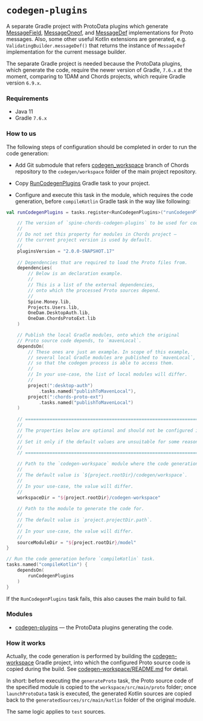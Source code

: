 # `codegen-plugins`

A separate Gradle project with ProtoData plugins which generate
[MessageField](codegen/runtime/src/main/kotlin/io/spine/chords/runtime/MessageField.kt),
[MessageOneof](codegen/runtime/src/main/kotlin/io/spine/chords/runtime/MessageOneof.kt),
and [MessageDef](codegen/runtime/src/main/kotlin/io/spine/chords/runtime/MessageDef.kt)
implementations for Proto messages. Also, some other useful Kotlin extensions are generated, 
e.g. `ValidatingBuilder.messageDef()` that returns the instance of `MessageDef` implementation
for the current message builder.

The separate Gradle project is needed because the ProtoData plugins, 
which generate the code, require the newer version of Gradle, `7.6.x` at the moment,
comparing to 1DAM and Chords projects, which require Gradle version `6.9.x`.

### Requirements

- Java 11
- Gradle `7.6.x`

### How to us

The following steps of configuration should be completed in order 
to run the code generation:

* Add Git submodule that refers
  [codegen_workspace](https://github.com/SpineEventEngine/Chords/tree/codegen_workspace) 
  branch of Chords repository 
  to the `codegen/workspace` folder of the main project repository.

* Copy [RunCodegenPlugins](buildSrc/src/main/kotlin/io/spine/internal/gradle/RunCodegenPlugins.kt) 
Gradle task to your project.

* Configure and execute this task in the module, which requires the code generation,
before `compileKotlin` Gradle task in the way like following:

```kotlin
val runCodegenPlugins = tasks.register<RunCodegenPlugins>("runCodegenPlugins") {

    // The version of `spine-chords-codegen-plugins` to be used for code generation.
    //
    // Do not set this property for modules in Chords project — 
    // the current project version is used by default.
    //
    pluginsVersion = "2.0.0-SNAPSHOT.17"
    
    // Dependencies that are required to load the Proto files from.
    dependencies(
        // Below is an declaration example.
        //
        // This is a list of the external dependencies,
        // onto which the processed Proto sources depend.
        //
        Spine.Money.lib,
        Projects.Users.lib,
        OneDam.DesktopAuth.lib,
        OneDam.ChordsProtoExt.lib
    )

    // Publish the local Gradle modules, onto which the original 
    // Proto source code depends, to `mavenLocal`.
    dependsOn(
        // These ones are just an example. In scope of this example,
        // several local Gradle modules are published to `mavenLocal`,
        // so that the codegen process is able to access them.
        //
        // In your use-case, the list of local modules will differ.
        //
        project(":desktop-auth")
            .tasks.named("publishToMavenLocal"),
        project(":chords-proto-ext")
            .tasks.named("publishToMavenLocal")
    )
  
    // ==============================================================================
    //
    // The properties below are optional and should not be configured in common case.
    //
    // Set it only if the default values are unsuitable for some reason.
    //
    // ==============================================================================

    // Path to the `codegen-workspace` module where the code generation is actually performed.
    //
    // The default value is `${project.rootDir}/codegen/workspace`.
    //
    // In your use-case, the value will differ.
    //
    workspaceDir = "${project.rootDir}/codegen-workspace"
  
    // Path to the module to generate the code for.
    //
    // The default value is `project.projectDir.path`.
    //
    // In your use-case, the value will differ.
    //
    sourceModuleDir = "${project.rootDir}/model"
}

// Run the code generation before `compileKotlin` task.
tasks.named("compileKotlin") {
    dependsOn(
        runCodegenPlugins
    )
}
```

If the `RunCodegenPlugins` task fails, this also causes the main build to fail.

### Modules

* [codegen-plugins](codegen-plugins) — the ProtoData plugins generating the code.

### How it works

Actually, the code generation is performed by building the 
[codegen-workspace](https://github.com/SpineEventEngine/Chords/tree/codegen_workspace) 
Gradle project, into which the configured Proto source code is copied during the build.
See [codegen-workspace/README.md](https://github.com/SpineEventEngine/Chords/blob/codegen_workspace/README.md) 
for detail.

In short: before executing the `generateProto` task, the Proto source code 
of the specified module is copied to the `workspace/src/main/proto` folder; 
once `launchProtoData` task is executed, the generated Kotlin sources
are copied back to the `generatedSources/src/main/kotlin` folder of the original module.

The same logic applies to `test` sources.
